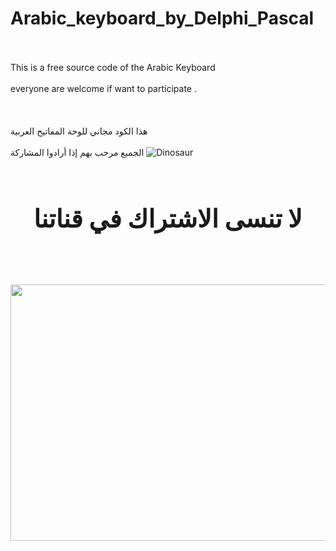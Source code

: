 # Arabic_keyboard_by_Delphi_Pascal<BR><BR>
This is a free source code of the Arabic Keyboard<BR><BR>
everyone are welcome if want to participate .<BR><BR>
<BR><BR>هذا الكود مجاني للوحة المفاتيح العربية
<BR><BR>
الجميع مرحب بهم إذا أرادوا المشاركة
<img src="https://iili.io/HhBef6l.png" alt="Dinosaur" />
<BR><BR>
<h2 style="font-size:40px;"><center>لا تنسى الاشتراك في قناتنا</center></h2><BR><BR>     
 <p><a href="https://youtu.be/oVygv66I1Lc"><img src="https://iili.io/HhB4raj.png" style="width:728px;height:410px;"></a></p>


<BR><BR><BR><BR><BR><BR>
